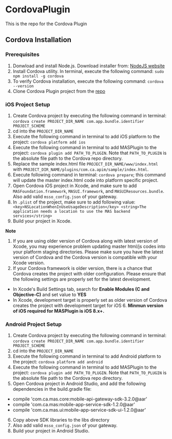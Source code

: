 # CordovaPlugin
This is the repo for the Cordova Plugin

## Cordova Installation

### Prerequisites

1. Donwload and install Node.js. Download installer from: [NodeJS website][nodejs]
2. Install Cordova utility.  In terminal, execute the following command: ```sudo npm install -g cordova```
3. To verify Cordova installation, execute the following command: ```cordova --version```
4. Clone Cordova Plugin project from the [repo][cordova-repo]


### iOS Project Setup

1. Create Cordova project by executing the following command in terminal: ```cordova create PROJECT_DIR_NAME com.app.bundle.identifier PROJECT_SCHEME```
2. cd into the ```PROJECT_DIR_NAME```
3. Execute the following command in terminal to add iOS platform to the project: ```cordova platform add ios```
4. Execute the following command in terminal to add MASPlugin to the project: ```cordova plugin add PATH_TO_PLUGIN```.  Note that ```PATH_TO_PLUGIN``` is the absolute file path to the Cordova repo directory.
5. Replace the sample index.html file ```PROJECT_DIR_NAME/www/index.html``` with ```PROJECT_DIR_NAME/plugins/com.ca.apim/sample/index.html```.
6. Execute following command in terminal: ```cordova prepare```; this command will update the master index.html code into platform specific project.
7. Open Cordova iOS project in Xcode, and make sure to add ```MASFoundation.framework```, ```MASUI.framework```, and ```MASUIResources.bundle```.  Also add valid ```msso_config.json``` of your gateway.
8. In ```.plist``` of the project, make sure to add following value: ```    <key>NSLocationWhenInUseUsageDescription</key>
    <string>The application needs a location to use the MAS backend services</string>```
9. Build your project in Xcode.

**Note**

1. If you are using older version of Cordova along with latest version of Xcode, you may experience problem updating master html/js codes into your platform staging directories.  Please make sure you have the latest version of Cordova and the Cordova version is compatible with your Xcode version.
2. If your Cordova framework is older version, there is a chance that Cordova creates the project with older configuration.  Please ensure that the following settings are properly set for the latest development.

- In Xcode's Build Settings tab, search for **Enable Modules (C and Objective-C)** and set value to **YES**
- In Xcode, development target is properly set as older version of Cordova creates the project with development target for iOS 6. **Minmun version of iOS required for MASPlugin is iOS 8.x+.**




### Android Project Setup
1. Create Cordova project by executing the following command in terminal: ```cordova create PROJECT_DIR_NAME com.app.bundle.identifier PROJECT_SCHEME```
2. cd into the ```PROJECT_DIR_NAME```
3. Execute the following command in terminal to add Android platform to the project: ```cordova platform add android```
4. Execute the following command in terminal to add MASPlugin to the project: ```cordova plugin add PATH_TO_PLUGIN```.  Note that ```PATH_TO_PLUGIN``` is the absolute file path to the Cordova repo directory.
5. Open Cordova project in Android Studio, and add the following dependencies in the build.gradle file:
 - compile 'com.ca.mas.core:mobile-api-gateway-sdk-3.2.0@aar'
 - compile 'com.ca.mas:mobile-app-service-sdk-1.2.0@aar'
 - compile 'com.ca.mas.ui:mobile-app-service-sdk-ui-1.2.0@aar'
6. Copy above SDK libraries to the libs directory
7. Also add valid ```msso_config.json``` of your gateway.
8. Build your project in Android Studio.


[nodejs]: https://nodejs.org
[cordova-repo]: https://github.com/CAAPIM/MAS-Cordova
